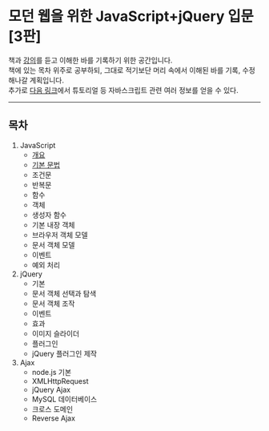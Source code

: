 모던 웹을 위한 JavaScript+jQuery 입문[3판]
=====
책과 [강의](https://www.youtube.com/watch?v=4hCiz6aU-7Q&list=PLBXuLgInP-5kLy13XLuK8iBWVFDBJygYr&index=2)를 듣고 이해한 바를 기록하기 위한 공간입니다.  
책에 있는 목차 위주로 공부하되, 그대로 적기보단 머리 속에서 이해된 바를 기록, 수정해나갈 계획입니다.  
추가로 [다음 링크](https://developer.mozilla.org/ko/docs/Web/JavaScript)에서 튜토리얼 등 자바스크립트 관련 여러 정보를 얻을 수 있다.
- - -
## 목차
1. JavaScript
	* [개요](https://github.com/nara1030/javascript_for_modern_web/blob/master/docs/part1_outline.md)
	* [기본 문법](https://github.com/nara1030/javascript_for_modern_web/blob/master/docs/part1_basic_grammer.md)
	* 조건문
	* 반복문
	* 함수
	* 객체
	* 생성자 함수
	* 기본 내장 객체
	* 브라우저 객체 모델
	* 문서 객체 모델
	* 이벤트
	* 예외 처리
2. jQuery
	* 기본
	* 문서 객체 선택과 탐색
	* 문서 객체 조작
	* 이벤트
	* 효과
	* 이미지 슬라이더
	* 플러그인
	* jQuery 플러그인 제작
3. Ajax
	* node.js 기본
	* XMLHttpRequest
	* jQuery Ajax
	* MySQL 데이터베이스
	* 크로스 도메인
	* Reverse Ajax
